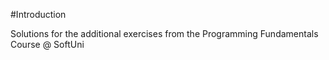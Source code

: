 #Introduction

Solutions for the additional exercises from the Programming Fundamentals Course @ SoftUni
